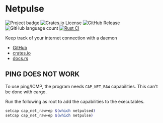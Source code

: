 # Netpulse

![Project badge](https://img.shields.io/badge/language-Rust-blue.svg)
![Crates.io License](https://img.shields.io/crates/l/netpulse)
![GitHub Release](https://img.shields.io/github/v/release/PlexSheep/netpulse)
![GitHub language count](https://img.shields.io/github/languages/count/PlexSheep/netpulse)
[![Rust CI](https://github.com/PlexSheep/netpulse/actions/workflows/cargo.yaml/badge.svg)](https://github.com/PlexSheep/hedu/actions/workflows/cargo.yaml)

Keep track of your internet connection with a daemon

* [GitHub](https://github.com/PlexSheep/netpulse)
* [crates.io](https://crates.io/crates/netpulse)
* [docs.rs](https://docs.rs/crate/netpulse/)

## PING DOES NOT WORK

To use ping/ICMP, the program needs `CAP_NET_RAW` capabilities. This can't be
done with cargo.

Run the following as root to add the capabilities to the executables.

```bash
setcap cap_net_raw+ep $(which netpulsed)
setcap cap_net_raw+ep $(which netpulse)
```

